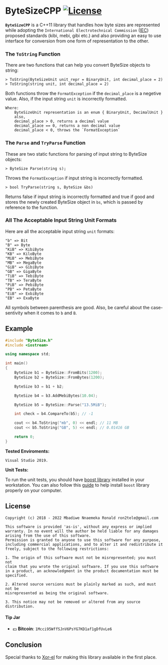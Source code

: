 ByteSizeCPP [![License](http://img.shields.io/badge/license-MIT-green.svg)](https://github.com/ron4fun/ByteSizeCPP/blob/master/LICENSE)
====

**`ByteSizeCPP`** is a C++11 library that handles how byte sizes are represented while adopting the `International Electrotechnical Commission` ([IEC](https://en.wikipedia.org/wiki/Byte)) proposed standards (kibi, mebi, gibi etc.) and also providing an easy to use interface for conversion from one form of representation to the other.

### **The `ToString` Function**

There are two functions that can help you convert ByteSize objects to string:
	
	> ToString(ByteSizeUnit unit_repr = BinaryUnit, int decimal_place = 2)
	> ToString(string unit, int decimal_place = 2)
	
Both functions throw the `FormatException` if the `decimal_place` is a negetive value. Also, if the input string `unit` is incorrectly 
formatted. 

	
	Where:
		ByteSizeUnit representation is an enum { BinaryUnit, DecimalUnit }
		also,
		decimal_place > 0, returns a decimal value 
		decimal_place == 0, returns a non decimal value
		decimal_place < 0, throws the `FormatException`


### **The `Parse` and `TryParse` Function**
	
These are two static functions for parsing of input string to ByteSize objects:

	> ByteSize Parse(string s);
	
Throws the `FormatException` if input string is incorrectly formatted.

	> bool TryParse(string s, ByteSize &bs)
	  
Returns false if input string is incorrectly formatted and true 
if good and stores the newly created ByteSize object in `bs`, 
which is passed by reference to the function.


### **All The Acceptable Input String Unit Formats**
 
	
Here are all the acceptable input string `unit` formats:

	"b" => Bit
	"B" => Byte 
	"KiB" => KibiByte 
	"KB" => KiloByte
	"MiB" => MebiByte 
	"MB" => MegaByte
	"GiB" => GibiByte 
	"GB" => GigaByte
	"TiB" => TebiByte
	"TB" => TeraByte
	"PiB" => PebiByte 
	"PB" => PetaByte
	"EiB" => ExbiByte
	"EB" => ExaByte
	
All symbols between parenthesis are good. Also, be careful about the 
	  case-sentivity when it comes to `b` and `B`.


Example
---------

```c++
#include "ByteSize.h"
#include <iostream>

using namespace std;

int main()
{
	ByteSize b1 = ByteSize::FromBits(1200);
	ByteSize b2 = ByteSize::FromBytes(1200);

	ByteSize b3 = b1 + b2;

	ByteSize b4 = b3.AddMebiBytes(10.04);

	ByteSize b5 = ByteSize::Parse("13.5MiB");

	int check = b4.CompareTo(b5); // -1

	cout << b4.ToString("mb", 0) << endl; // 11 MB
	cout << b5.ToString("GB", 5) << endl; // 0.01416 GB

	return 0;
}
```

**Tested Enviroments:**
     
    Visual Studio 2019.


 **Unit Tests:**

To run the unit tests, you should have [boost library](http://www.boost.org/) installed in your workstation. 
You can also follow this [guide](https://tomkoos.github.io/cpp/boost-vs.html) to help install `boost` library properly on your computer.
 
License
----------
    Copyright (c) 2018 - 2022 Mbadiwe Nnaemeka Ronald ron2tele@gmail.com

    This software is provided 'as-is', without any express or implied
    warranty. In no event will the author be held liable for any damages
    arising from the use of this software.
    Permission is granted to anyone to use this software for any purpose,
    including commercial applications, and to alter it and redistribute it
    freely, subject to the following restrictions:
    
    1. The origin of this software must not be misrepresented; you must not
    claim that you wrote the original software. If you use this software
    in a product, an acknowledgment in the product documentation must be
    specified.
    
    2. Altered source versions must be plainly marked as such, and must not be
    misrepresented as being the original software.
    
    3. This notice may not be removed or altered from any source distribution.
        
     
#### Tip Jar
* :dollar: **Bitcoin**: `1Mcci95WffSJnV6PsYG7KD1af1gDfUvLe6`


Conclusion
--------------------------------------------------

   Special thanks to [Xor-el](https://github.com/xor-el) for making this library available in the first place.
   
